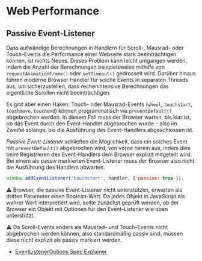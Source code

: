 # Web Performance

## Passive Event-Listener
Dass aufwändige Berechnungen in Handlern für Scroll-, Mausrad- oder Touch-Events die Performance einer Webseite stark beeinträchtigen können, ist nichts Neues. Dieses Problem kann leicht umgangen werden, indem die Anzahl der Berechnungen beispielsweise mithilfe von `requestAnimationFrame()` oder `setTimeout()` gedrosselt wird. Darüber hinaus führen moderne Browser Handler für solche Events in separaten Threads aus, um sicherzustellen, dass rechenintensive Berechnungen das eigentliche Scrollen nicht beeinträchtigen.

Es gibt aber einen Haken: Touch- oder Mausrad-Events (`wheel`, `touchstart`, `touchmove`, `touchend`) können programmatisch via `preventDefault()` abgebrochen werden. In diesem Fall muss der Browser warten, bis klar ist, ob das Event durch den Event-Handler abgebrochen wurde – also im Zweifel solange, bis die Ausführung des Event-Handlers abgeschlossen ist.

*Passive Event-Listener* schließen die Möglichkeit, dass ein solches Event mit `preventDefault()` abgebrochen wird, von vorne herein aus, indem dies beim Registrieren des Event-Handlers dem Browser explizit mitgeteilt wird. Bei einem als passiv markierten Event-Listener muss der Browser also nicht die Ausführung des Handlers abwarten.

```js
window.addEventListener('touchstart', handler, { passive: true });
```

⚠️ Browser, die passive Event-Listener nicht unterstützen, erwarten als dritten Parameter einen Boolean-Wert. Da jedes Objekt in JavaScript als wahrer Wert interpretiert wird, sollte zunächst geprüft werden, ob der Browser ein Objekt mit Optionen für den Event-Listener wie oben unterstützt.

⚠️ Da Scroll-Events anders als Mausrad- und Touch-Events nicht abgebrochen werden können, also standardmäßig passiv sind, müssen diese nicht explizit als passiv markiert werden.

* [EventListenerOptions Spec Explainer](https://github.com/WICG/EventListenerOptions/blob/gh-pages/explainer.md)
